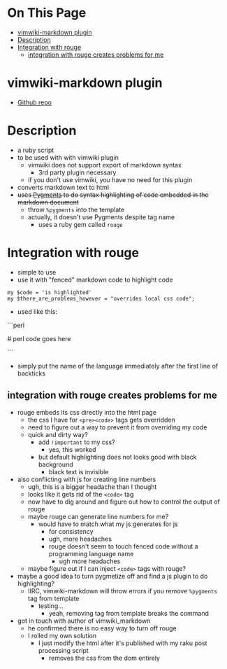 # On This Page

- [vimwiki-markdown plugin](#vimwiki-markdown-plugin)
- [Description](#description)
- [Integration with rouge](#integration-with-rouge)
    - [integration with rouge creates problems for me](#integration-with-rouge-creates-problems-for-me)

# vimwiki-markdown plugin

* [Github repo](https://github.com/patrickdavey/vimwiki_markdown)

# Description
* a ruby script 
* to be used with with vimwiki plugin 
    * vimwiki does not support export of markdown syntax
        * 3rd party plugin necessary 
    * if you don't use vimwiki, you have no need for this plugin 
* converts markdown text to html
* ~~uses [Pygments](Pygments) to do syntax highlighting of code embedded in the markdown document~~
    * throw `%pygments` into the template 
    * actually, it doesn't use Pygments despite tag name
        * uses a ruby gem called `rouge` 

# Integration with rouge
* simple to use
* use it with "fenced" markdown code to highlight code
```
my $code = 'is highlighted'
my $there_are_problems_however = "overrides local css code";
```
* used like this:
 
\`\`\`perl

\# perl code goes here

\`\`\`

* simply put the name of the language immediately after the first line of backticks

## integration with rouge creates problems for me
* rouge embeds its css directly into the html page 
    * the css I have for `<pre><code>` tags gets overridden
    * need to figure out a way to prevent it from overriding my code
    * quick and dirty way?
        * add `!important` to my css? 
            * yes, this worked 
        * but default highlighting does not looks good with black background 
            * black text is invisible 
* also conflicting with js for creating line numbers
    * ugh, this is a bigger headache than I thought
    * looks like it gets rid of the `<code>` tag 
    * now have to dig around and figure out how to control the output of rouge
    * maybe rouge can generate line numbers for me? 
        * would have to match what my js generates for js 
            * for consistency 
            * ugh, more headaches 
            * rouge doesn't seem to touch fenced code without a programming language name
                * ugh more headaches 
    * maybe figure out if I can inject `<code>` tags with rouge? 
* maybe a good idea to turn pygmetize off and find a js plugin to do highlighting? 
    * IIRC, vimwiki-markdown will throw errors if you remove `%pygments` tag from template 
        * testing... 
            * yeah, removing tag from template breaks the command
* got in touch with author of vimwiki_markdown
    * he confirmed there is no easy way to turn off rouge 
    * I rolled my own solution 
        * I just modify the html after it's published with my raku post processing script 
            * removes the css from the dom entirely

